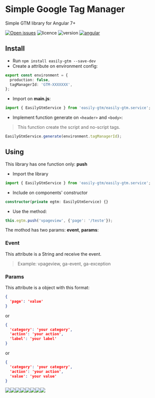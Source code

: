 # Simple Google Tag Manager
Simple GTM library for Angular 7+

[![Open issues](https://img.shields.io/github/issues-raw/regivaldo/angular-libraries.svg)](https://github.com/regivaldo/angular-libraries/issues)
![licence](https://img.shields.io/npm/l/angular-libraries.svg)
![version](https://img.shields.io/github/package-json/v/regivaldo/angular-libraries/projects/easily-gtm.svg)
[![angular](https://img.shields.io/github/package-json/dependency-version/regivaldo/angular-libraries/dev/@angular/cli.svg)](https://angular.io)

## Install
* Run `npm install easily-gtm --save-dev`
* Create a attribute on environment config:

```typescript
export const environment = {
  production: false,
  tagManagerId: 'GTM-XXXXXXX',
};
```

* Import on **main.js**:

```typescript
import { EasilyGtmService } from 'easily-gtm/easily-gtm.service';
```

* Implement function generate on `<header>` and `<body>`:
> This function create the script and no-script tags.

```typescript
EasilyGtmService.generate(environment.tagManagerId);
```

## Using
This library has one function only: **push**

* Import the library

```typescript
import { EasilyGtmService } from 'easily-gtm/easily-gtm.service';
```

* Include on components' constructor
```typescript
constructor(private egtm: EasilyGtmService) {}
```

* Use the method:

```typescript
this.egtm.push('vpageview', {'page': '/teste'});
```

The mothod has two params: **event**, **params**:

### Event
This attribute is a String and receive the event.

> Example: vpageview, ga-event, ga-exception

### Params
This attribute is a object with this format:

```json
{
  'page': 'value'
}
```

or

```json
{
  'category': 'your category',
  'action': 'your action',
  'label': 'your label'
}
```

or

```json
{
  'category': 'your category',
  'action': 'your action',
  'value': 'your value'
}
```

[![](https://sourcerer.io/fame/regivaldo/regivaldo/angular-libraries/images/0)](https://sourcerer.io/fame/regivaldo/regivaldo/angular-libraries/links/0)[![](https://sourcerer.io/fame/regivaldo/regivaldo/angular-libraries/images/1)](https://sourcerer.io/fame/regivaldo/regivaldo/angular-libraries/links/1)[![](https://sourcerer.io/fame/regivaldo/regivaldo/angular-libraries/images/2)](https://sourcerer.io/fame/regivaldo/regivaldo/angular-libraries/links/2)[![](https://sourcerer.io/fame/regivaldo/regivaldo/angular-libraries/images/3)](https://sourcerer.io/fame/regivaldo/regivaldo/angular-libraries/links/3)[![](https://sourcerer.io/fame/regivaldo/regivaldo/angular-libraries/images/4)](https://sourcerer.io/fame/regivaldo/regivaldo/angular-libraries/links/4)[![](https://sourcerer.io/fame/regivaldo/regivaldo/angular-libraries/images/5)](https://sourcerer.io/fame/regivaldo/regivaldo/angular-libraries/links/5)[![](https://sourcerer.io/fame/regivaldo/regivaldo/angular-libraries/images/6)](https://sourcerer.io/fame/regivaldo/regivaldo/angular-libraries/links/6)[![](https://sourcerer.io/fame/regivaldo/regivaldo/angular-libraries/images/7)](https://sourcerer.io/fame/regivaldo/regivaldo/angular-libraries/links/7)
